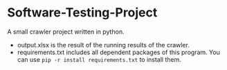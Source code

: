 # Software-Testing-Project
A small crawler project written in python. 
* output.xlsx is the result of the running results of the crawler.
* requirements.txt includes all dependent packages of this program. You can use `pip -r install requirements.txt` to install them.
